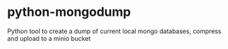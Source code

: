 # python-mongodump
Python tool to create a dump of current local mongo databases, compress and upload to a minio bucket